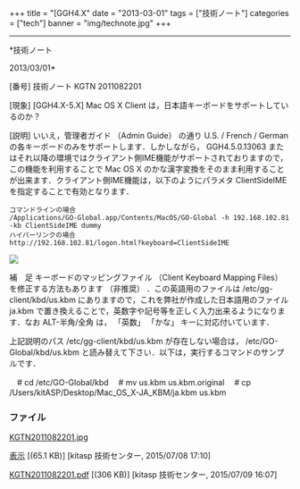 ﻿+++
title = "[GGH4.X"
date = "2013-03-01"
tags = ["技術ノート"]
categories = ["tech"]
banner = "img/technote.jpg"
+++

-----------------------------------------------------------------------------------------------------------------------------

*技術ノート

2013/03/01*


[番号]
技術ノート KGTN 2011082201

[現象]
[GGH4.X-5.X] Mac OS X Client
は，日本語キーボードをサポートしているのか？

[説明]
いいえ，管理者ガイド （Admin Guide） の通り U.S. / French / German
の各キーボードのみをサポートします．しかしながら， GGH4.5.0.13063
またはそれ以降の環境ではクライアント側IME機能がサポートされておりますので，この機能を利用することで
Mac OS X
のかな漢字変換をそのまま利用することが出来ます．クライアント側IME機能は，以下のようにパラメタ
ClientSideIME を指定することで有効となります．

    コマンドラインの場合
    /Applications/GO-Global.app/Contents/MacOS/GO-Global -h 192.168.102.81 -kb ClientSideIME dummy
    ハイパーリンクの場合
    http://192.168.102.81/logon.html?keyboard=ClientSideIME

![](http://techreport.kitasp.net/attachments/download/2101/KGTN2011082201.jpg)

補　足
キーボードのマッピングファイル （Client Keyboard Mapping Files）
を修正する方法もあります （非推奨） ．この英語用のファイルは
/etc/gg-client/kbd/us.kbm
にありますので，これを弊社が作成した日本語用のファイル ja.kbm
で置き換えることで，英数字や記号等を正しく入力出来るようになります．なお
ALT-半角/全角 は， 「英数」 「かな」 キーに対応付いています．

上記説明のパス /etc/gg-client/kbd/us.kbm が存在しない場合は，
/etc/GO-Global/kbd/us.kbm
と読み替えて下さい．以下は，実行するコマンドのサンプルです．

　# cd /etc/GO-Global/kbd
　# mv us.kbm us.kbm.original
　# cp /Users/kitASP/Desktop/Mac_OS_X-JA_KBM/ja.kbm us.kbm


### ファイル

 
 


[KGTN2011082201.jpg](http://techreport.kitasp.net/attachments/download/2101/KGTN2011082201.jpg)

[表示](http://techreport.kitasp.net/attachments/2101/KGTN2011082201.jpg "表示")
 [(65.1 KB)] [kitasp 技術センター, 2015/07/08
17:10]

[KGTN2011082201.pdf](http://techreport.kitasp.net/attachments/download/2150/KGTN2011082201.pdf)
 [(306 KB)] [kitasp 技術センター, 2015/07/09
16:07]


 


 

